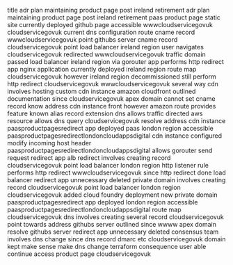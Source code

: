 title adr plan maintaining product page post ireland retirement adr plan maintaining product page post ireland retirement paas product page static site currently deployed github page accessible wwwcloudservicegovuk cloudservicegovuk current dns configuration route cname record wwwcloudservicegovuk point githubs server cname record cloudservicegovuk point load balancer ireland region user navigates cloudservicegovuk redirected wwwcloudservicegovuk traffic domain passed load balancer ireland region via gorouter app performs http redirect app nginx application currently deployed ireland region route map cloudservicegovuk however ireland region decommissioned still perform http redirect cloudservicegovuk wwwcloudservicegovuk several way cdn involves hosting custom cdn instance amazon cloudfront outlined documentation since cloudservicegovuk apex domain cannot set cname record know address cdn instance front however amazon route provides feature known alias record extension dns allows traffic directed aws resource allows dns query cloudservicegovuk resolve address cdn instance paasproductpagesredirect app deployed paas london region accessible paasproductpagesredirectlondoncloudappsdigital cdn instance configured modify incoming host header paasproductpagesredirectlondoncloudappsdigital allows gorouter send request redirect app alb redirect involves creating record cloudservicegovuk point load balancer london region http listener rule performs http redirect wwwcloudservicegovuk since http redirect done load balancer redirect app unnecessary deleted private domain involves creating record cloudservicegovuk point load balancer london region cloudservicegovuk added cloud foundry deployment new private domain paasproductpagesredirect app deployed london region accessible paasproductpagesredirectlondoncloudappsdigital route map cloudservicegovuk dns involves creating several record cloudservicegovuk point towards address githubs server outlined since wwww apex domain resolve githubs server redirect app unnecessary deleted consensus team involves dns change since dns record dmarc etc cloudservicegovuk domain kept make sense make dns change terraform consequence user able continue access product page cloudservicegovuk